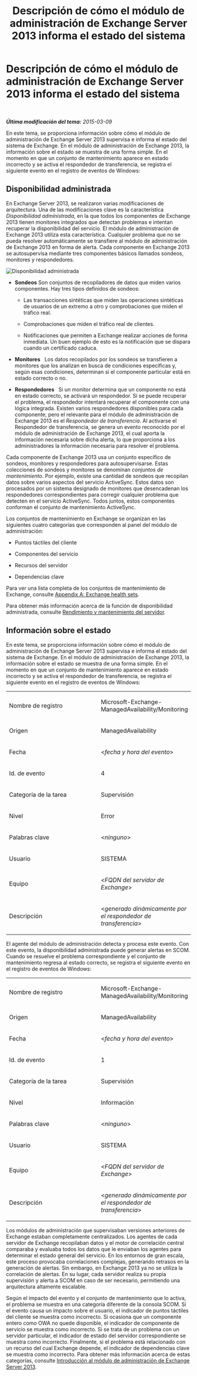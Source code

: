 ﻿---
title: Descripción de cómo el módulo de administración de Exchange Server 2013 informa el estado del sistema
TOCTitle: Descripción de cómo el módulo de administración de Exchange Server 2013 informa el estado del sistema
ms:assetid: 6ca8847f-93fe-458d-bd43-7afad7fdd2f4
ms:mtpsurl: https://technet.microsoft.com/es-es/library/Dn195910(v=EXCHG.150)
ms:contentKeyID: 53181938
ms.date: 04/03/2015
mtps_version: v=EXCHG.150
ms.translationtype: HT
---

# Descripción de cómo el módulo de administración de Exchange Server 2013 informa el estado del sistema

 

_**Última modificación del tema:**   2015-03-09_

En este tema, se proporciona información sobre cómo el módulo de administración de Exchange Server 2013 supervisa e informa el estado del sistema de Exchange. En el módulo de administración de Exchange 2013, la información sobre el estado se muestra de una forma simple. En el momento en que un conjunto de mantenimiento aparece en estado incorrecto y se activa el respondedor de transferencia, se registra el siguiente evento en el registro de eventos de Windows:

## Disponibilidad administrada

En Exchange Server 2013, se realizaron varias modificaciones de arquitectura. Una de las modificaciones clave es la característica *Disponibilidad administrada*, en la que todos los componentes de Exchange 2013 tienen monitores integrados que detectan problemas e intentan recuperar la disponibilidad del servicio. El módulo de administración de Exchange 2013 utiliza esta característica. Cualquier problema que no se pueda resolver automáticamente se transfiere al módulo de administración de Exchange 2013 en forma de alerta. Cada componente en Exchange 2013 se autosupervisa mediante tres componentes básicos llamados sondeos, monitores y respondedores.

![Disponibilidad administrada](images/Dn195910.dd5febae-d05e-4089-a3f5-1691b2d9a3d7(EXCHG.150).png "Disponibilidad administrada")

  - **Sondeos** Son conjuntos de recopiladores de datos que miden varios componentes. Hay tres tipos definidos de sondeos:
    
      - Las transacciones sintéticas que miden las operaciones sintéticas de usuarios de un extremo a otro y comprobaciones que miden el tráfico real.
    
      - Comprobaciones que miden el tráfico real de clientes.
    
      - Notificaciones que permiten a Exchange realizar acciones de forma inmediata. Un buen ejemplo de esto es la notificación que se dispara cuando un certificado caduca.

  - **Monitores**   Los datos recopilados por los sondeos se transfieren a monitores que los analizan en busca de condiciones específicas y, según esas condiciones, determinan si el componente particular está en estado correcto o no.

  - **Respondedores**   Si un monitor determina que un componente no está en estado correcto, se activará un respondedor. Si se puede recuperar el problema, el respondedor intentará recuperar el componente con una lógica integrada. Existen varios respondedores disponibles para cada componente, pero el relevante para el módulo de administración de Exchange 2013 es el *Respondedor de transferencia*. Al activarse el Respondedor de transferencia, se genera un evento reconocido por el módulo de administración de Exchange 2013, el cual aporta la información necesaria sobre dicha alerta, lo que proporciona a los administradores la información necesaria para resolver el problema.

Cada componente de Exchange 2013 usa un conjunto específico de sondeos, monitores y respondedores para autosupervisarse. Estas colecciones de sondeos y monitores se denominan *conjuntos de mantenimiento*. Por ejemplo, existe una cantidad de sondeos que recopilan datos sobre varios aspectos del servicio ActiveSync. Estos datos son procesados por un sistema designado de monitores que desencadenan los respondedores correspondientes para corregir cualquier problema que detecten en el servicio ActiveSync. Todos juntos, estos componentes conforman el conjunto de mantenimiento ActiveSync.

Los conjuntos de mantenimiento en Exchange se organizan en las siguientes cuatro categorías que corresponden al panel del módulo de administración:

  - Puntos táctiles del cliente

  - Componentes del servicio

  - Recursos del servidor

  - Dependencias clave

Para ver una lista completa de los conjuntos de mantenimiento de Exchange, consulte [Appendix A: Exchange health sets](appendix-a-exchange-health-sets.md).

Para obtener más información acerca de la función de disponibilidad administrada, consulte [Rendimiento y mantenimiento del servidor](https://technet.microsoft.com/es-es/library/jj150551\(v=exchg.150\)).

## Información sobre el estado

En este tema, se proporciona información sobre cómo el módulo de administración de Exchange Server 2013 supervisa e informa el estado del sistema de Exchange. En el módulo de administración de Exchange 2013, la información sobre el estado se muestra de una forma simple. En el momento en que un conjunto de mantenimiento aparece en estado incorrecto y se activa el respondedor de transferencia, se registra el siguiente evento en el registro de eventos de Windows:


<table>
<colgroup>
<col style="width: 50%" />
<col style="width: 50%" />
</colgroup>
<tbody>
<tr class="odd">
<td><p>Nombre de registro</p></td>
<td><p>Microsoft-Exchange-ManagedAvailability/Monitoring</p></td>
</tr>
<tr class="even">
<td><p>Origen</p></td>
<td><p>ManagedAvailability</p></td>
</tr>
<tr class="odd">
<td><p>Fecha</p></td>
<td><p>&lt;<em>fecha y hora del evento</em>&gt;</p></td>
</tr>
<tr class="even">
<td><p>Id. de evento</p></td>
<td><p>4</p></td>
</tr>
<tr class="odd">
<td><p>Categoría de la tarea</p></td>
<td><p>Supervisión</p></td>
</tr>
<tr class="even">
<td><p>Nivel</p></td>
<td><p>Error</p></td>
</tr>
<tr class="odd">
<td><p>Palabras clave</p></td>
<td><p>&lt;<em>ninguno</em>&gt;</p></td>
</tr>
<tr class="even">
<td><p>Usuario</p></td>
<td><p>SISTEMA</p></td>
</tr>
<tr class="odd">
<td><p>Equipo</p></td>
<td><p>&lt;<em>FQDN del servidor de Exchange</em>&gt;</p></td>
</tr>
<tr class="even">
<td><p>Descripción</p></td>
<td><p>&lt;<em>generado dinámicamente por el respondedor de transferencia</em>&gt;</p></td>
</tr>
</tbody>
</table>


El agente del módulo de administración detecta y procesa este evento. Con este evento, la disponibilidad administrada puede generar alertas en SCOM. Cuando se resuelve el problema correspondiente y el conjunto de mantenimiento regresa al estado correcto, se registra el siguiente evento en el registro de eventos de Windows:


<table>
<colgroup>
<col style="width: 50%" />
<col style="width: 50%" />
</colgroup>
<tbody>
<tr class="odd">
<td><p>Nombre de registro</p></td>
<td><p>Microsoft-Exchange-ManagedAvailability/Monitoring</p></td>
</tr>
<tr class="even">
<td><p>Origen</p></td>
<td><p>ManagedAvailability</p></td>
</tr>
<tr class="odd">
<td><p>Fecha</p></td>
<td><p>&lt;<em>fecha y hora del evento</em>&gt;</p></td>
</tr>
<tr class="even">
<td><p>Id. de evento</p></td>
<td><p>1</p></td>
</tr>
<tr class="odd">
<td><p>Categoría de la tarea</p></td>
<td><p>Supervisión</p></td>
</tr>
<tr class="even">
<td><p>Nivel</p></td>
<td><p>Información</p></td>
</tr>
<tr class="odd">
<td><p>Palabras clave</p></td>
<td><p>&lt;<em>ninguno</em>&gt;</p></td>
</tr>
<tr class="even">
<td><p>Usuario</p></td>
<td><p>SISTEMA</p></td>
</tr>
<tr class="odd">
<td><p>Equipo</p></td>
<td><p>&lt;<em>FQDN del servidor de Exchange</em>&gt;</p></td>
</tr>
<tr class="even">
<td><p>Descripción</p></td>
<td><p>&lt;<em>generado dinámicamente por el respondedor de transferencia</em>&gt;</p></td>
</tr>
</tbody>
</table>


Los módulos de administración que supervisaban versiones anteriores de Exchange estaban completamente centralizados. Los agentes de cada servidor de Exchange recopilaban datos y el motor de correlación central comparaba y evaluaba todos los datos que le enviaban los agentes para determinar el estado general del servicio. En los entornos de gran escala, este proceso provocaba correlaciones complejas, generando retrasos en la generación de alertas. Sin embargo, en Exchange 2013 ya no se utiliza la correlación de alertas. En su lugar, cada servidor realiza su propia supervisión y alerta a SCOM en caso de ser necesario, permitiendo una arquitectura altamente escalable.

Según el impacto del evento y el conjunto de mantenimiento que lo activa, el problema se muestra en una categoría diferente de la consola SCOM. Si el evento causa un impacto sobre el usuario, el indicador de puntos táctiles del cliente se muestra como incorrecto. Si ocasiona que un componente entero como OWA no quede disponible, el indicador de componente de servicio se muestra como incorrecto. Si se trata de un problema con un servidor particular, el indicador de estado del servidor correspondiente se muestra como incorrecto. Finalmente, si el problema está relacionado con un recurso del cual Exchange depende, el indicador de dependencias clave se muestra como incorrecto. Para obtener más información acerca de estas categorías, consulte [Introducción al módulo de administración de Exchange Server 2013](getting-started-with-exchange-server-2013-management-pack.md).

